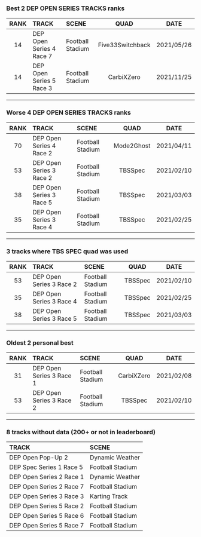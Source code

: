 ### Best 2 DEP OPEN SERIES TRACKS ranks
|RANK|TRACK|SCENE|QUAD|DATE|
|:---:|:---|:---|:---:|:---:|
|14|DEP Open Series 4 Race 7|Football Stadium|Five33Switchback|2021/05/26|
|14|DEP Open Series 5 Race 3|Football Stadium|CarbiXZero|2021/11/25|
---
### Worse 4 DEP OPEN SERIES TRACKS ranks
|RANK|TRACK|SCENE|QUAD|DATE|
|:---:|:---|:---|:---:|:---:|
|70|DEP Open Series 4 Race 2|Football Stadium|Mode2Ghost|2021/04/11|
|53|DEP Open Series 3 Race 2|Football Stadium|TBSSpec|2021/02/10|
|38|DEP Open Series 3 Race 5|Football Stadium|TBSSpec|2021/03/03|
|35|DEP Open Series 3 Race 4|Football Stadium|TBSSpec|2021/02/25|
---
### 3 tracks where TBS SPEC quad was used
|RANK|TRACK|SCENE|QUAD|DATE|
|:---:|:---|:---|:---:|:---:|
|53|DEP Open Series 3 Race 2|Football Stadium|TBSSpec|2021/02/10|
|35|DEP Open Series 3 Race 4|Football Stadium|TBSSpec|2021/02/25|
|38|DEP Open Series 3 Race 5|Football Stadium|TBSSpec|2021/03/03|
---
### Oldest 2 personal best
|RANK|TRACK|SCENE|QUAD|DATE|
|:---:|:---|:---|:---:|:---:|
|31|DEP Open Series 3 Race 1|Football Stadium|CarbiXZero|2021/02/08|
|53|DEP Open Series 3 Race 2|Football Stadium|TBSSpec|2021/02/10|
---
### 8 tracks without data (200+ or not in leaderboard)
|TRACK|SCENE|
|:---|:---|
|DEP Open Pop-Up 2|Dynamic Weather|
|DEP Spec Series 1 Race 5|Football Stadium|
|DEP Open Series 2 Race 1|Dynamic Weather|
|DEP Open Series 2 Race 7|Football Stadium|
|DEP Open Series 3 Race 3|Karting Track|
|DEP Open Series 5 Race 2|Football Stadium|
|DEP Open Series 5 Race 6|Football Stadium|
|DEP Open Series 5 Race 7|Football Stadium|
